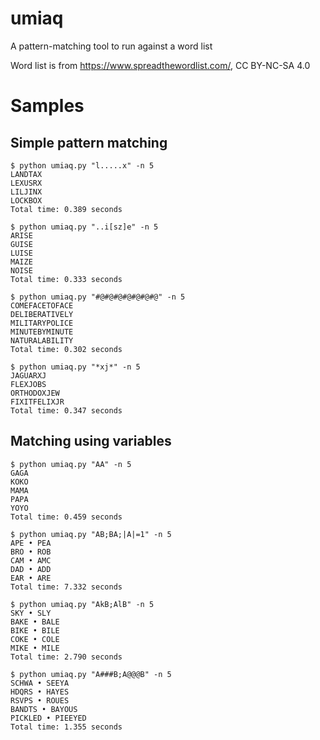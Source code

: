 # umiaq
A pattern-matching tool to run against a word list

Word list is from https://www.spreadthewordlist.com/, CC BY-NC-SA 4.0

# Samples

## Simple pattern matching
```
$ python umiaq.py "l.....x" -n 5
LANDTAX
LEXUSRX
LILJINX
LOCKBOX
Total time: 0.389 seconds

$ python umiaq.py "..i[sz]e" -n 5
ARISE
GUISE
LUISE
MAIZE
NOISE
Total time: 0.333 seconds

$ python umiaq.py "#@#@#@#@#@#@#@" -n 5
COMEFACETOFACE
DELIBERATIVELY
MILITARYPOLICE
MINUTEBYMINUTE
NATURALABILITY
Total time: 0.302 seconds

$ python umiaq.py "*xj*" -n 5
JAGUARXJ
FLEXJOBS
ORTHODOXJEW
FIXITFELIXJR
Total time: 0.347 seconds
```  

## Matching using variables
```
$ python umiaq.py "AA" -n 5
GAGA
KOKO
MAMA
PAPA
YOYO
Total time: 0.459 seconds

$ python umiaq.py "AB;BA;|A|=1" -n 5
APE • PEA
BRO • ROB
CAM • AMC
DAD • ADD
EAR • ARE
Total time: 7.332 seconds

$ python umiaq.py "AkB;AlB" -n 5
SKY • SLY
BAKE • BALE
BIKE • BILE
COKE • COLE
MIKE • MILE
Total time: 2.790 seconds

$ python umiaq.py "A###B;A@@@B" -n 5
SCHWA • SEEYA
HDQRS • HAYES
RSVPS • ROUES
BANDTS • BAYOUS
PICKLED • PIEEYED
Total time: 1.355 seconds
```  
